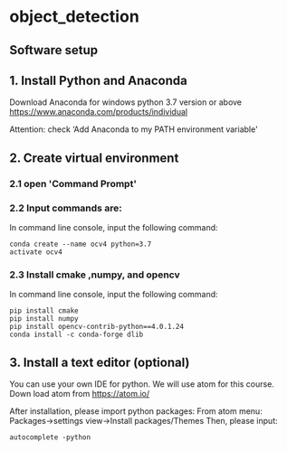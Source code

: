 # object_detection


##  Software setup
## 1. Install Python and Anaconda

Download Anaconda for windows
python 3.7 version or above
https://www.anaconda.com/products/individual

Attention: check ‘Add Anaconda to my PATH environment variable'

## 2. Create virtual environment
### 2.1 open 'Command Prompt'
### 2.2 Input commands are:

In command line console, input the following command: 


    conda create --name ocv4 python=3.7
    activate ocv4


### 2.3 Install cmake ,numpy, and opencv
In command line console, input the following command: 

    pip install cmake
    pip install numpy
    pip install opencv-contrib-python==4.0.1.24
    conda install -c conda-forge dlib

## 3. Install a text editor (optional)
You can use your own IDE for python. We will use atom for this course.
Down load atom from https://atom.io/

After installation, please import python packages:
From atom menu:
Packages->settings view->Install packages/Themes
Then, please input:

    autocomplete -python




